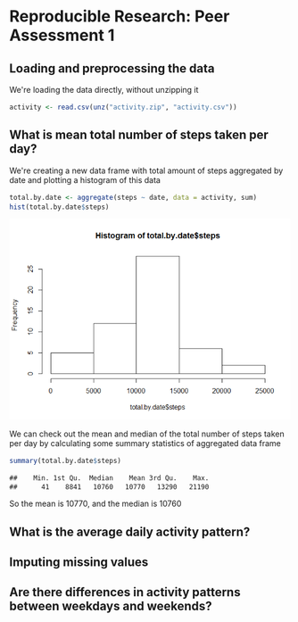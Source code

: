 # Reproducible Research: Peer Assessment 1


## Loading and preprocessing the data

We're loading the data directly, without unzipping it


```r
activity <- read.csv(unz("activity.zip", "activity.csv"))
```

## What is mean total number of steps taken per day?

We're creating a new data frame with total amount of steps aggregated by date
and plotting a histogram of this data 


```r
total.by.date <- aggregate(steps ~ date, data = activity, sum)
hist(total.by.date$steps)
```

![](PA1_template_files/figure-html/unnamed-chunk-2-1.png)<!-- -->

We can check out the mean and median of the total number of steps taken per day
by calculating some summary statistics of aggregated data frame


```r
summary(total.by.date$steps)
```

```
##    Min. 1st Qu.  Median    Mean 3rd Qu.    Max. 
##      41    8841   10760   10770   13290   21190
```

So the mean is 10770, and the median is 10760

## What is the average daily activity pattern?



## Imputing missing values



## Are there differences in activity patterns between weekdays and weekends?
